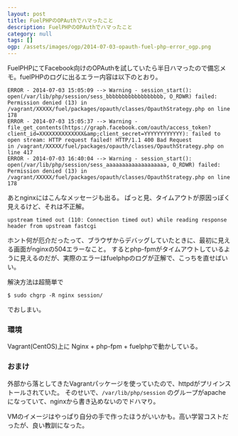 ```yaml
---
layout: post
title: FuelPHPのOPAuthでハマったこと
description: FuelPHPのOPAuthでハマったこと
category: null
tags: []
ogp: /assets/images/ogp/2014-07-03-opauth-fuel-php-error_ogp.png
---
```


FuelPHPにてFacebook向けのOPAuthを試していたら半日ハマったので備忘メモ。fuelPHPのログに出るエラー内容は以下のとおり。

```
ERROR - 2014-07-03 15:05:09 --> Warning - session_start(): open(/var/lib/php/session/sess_bbbbbbbbbbbbbbbbbb, O_RDWR) failed: Permission denied (13) in /vagrant/XXXXX/fuel/packages/opauth/classes/OpauthStrategy.php on line 178
ERROR - 2014-07-03 15:05:37 --> Warning - file_get_contents(https://graph.facebook.com/oauth/access_token?client_id=XXXXXXXXXXXXXX&amp;client_secret=YYYYYYYYYYYY): failed to open stream: HTTP request failed! HTTP/1.1 400 Bad Request
in /vagrant/XXXXX/fuel/packages/opauth/classes/OpauthStrategy.php on line 417
ERROR - 2014-07-03 16:40:04 --> Warning - session_start(): open(/var/lib/php/session/sess_aaaaaaaaaaaaaaaaaaa, O_RDWR) failed: Permission denied (13) in /vagrant/XXXXX/fuel/packages/opauth/classes/OpauthStrategy.php on line 178
```

あとnginxにはこんなメッセージも出る。
ぱっと見、タイムアウトが原因っぽく見えるけど、それは不正解。

```
upstream timed out (110: Connection timed out) while reading response header from upstream fastcgi
```

ホント何が厄介だったって、ブラウザからデバッグしていたときに、最初に見える画面がnginxの504エラーなこと。
するとphp-fpmがタイムアウトしているように見えるのだが、実際のエラーはfuelphpのログが正解で、こっちを直せばいい。

解決方法は超簡単で

```
$ sudo chgrp -R nginx session/
```

でおしまい。

### 環境
Vagrant(CentOS)上に Nginx + php-fpm + fuelphpで動かしている。

### おまけ
外部から落としてきたVagrantパッケージを使っていたので、httpdがプリインストールされていた。
そのせいで、`/var/lib/php/session` のグループがapacheになっていて、nginxから書き込めないのでドハマり。

VMのイメージはやっぱり自分の手で作ったほうがいいかも。高い学習コストだったが、良い教訓になった。

